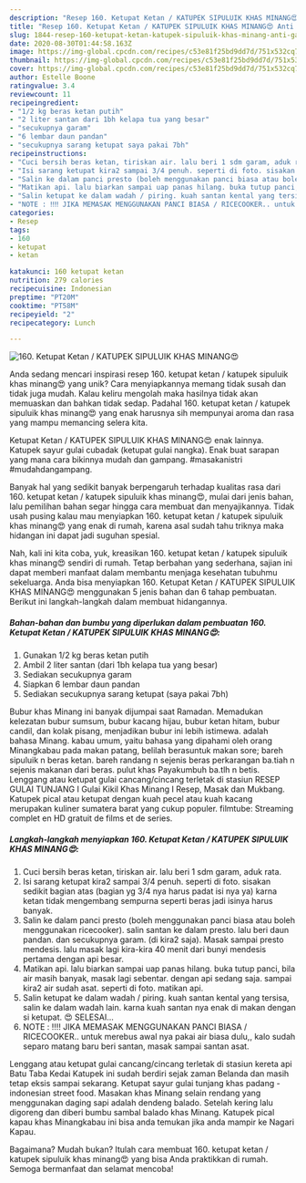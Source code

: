 ```yaml
---
description: "Resep 160. Ketupat Ketan / KATUPEK SIPULUIK KHAS MINANG😍 Anti Gagal"
title: "Resep 160. Ketupat Ketan / KATUPEK SIPULUIK KHAS MINANG😍 Anti Gagal"
slug: 1844-resep-160-ketupat-ketan-katupek-sipuluik-khas-minang-anti-gagal
date: 2020-08-30T01:44:58.163Z
image: https://img-global.cpcdn.com/recipes/c53e81f25bd9dd7d/751x532cq70/160-ketupat-ketan-katupek-sipuluik-khas-minang😍-foto-resep-utama.jpg
thumbnail: https://img-global.cpcdn.com/recipes/c53e81f25bd9dd7d/751x532cq70/160-ketupat-ketan-katupek-sipuluik-khas-minang😍-foto-resep-utama.jpg
cover: https://img-global.cpcdn.com/recipes/c53e81f25bd9dd7d/751x532cq70/160-ketupat-ketan-katupek-sipuluik-khas-minang😍-foto-resep-utama.jpg
author: Estelle Boone
ratingvalue: 3.4
reviewcount: 11
recipeingredient:
- "1/2 kg beras ketan putih"
- "2 liter santan dari 1bh kelapa tua yang besar"
- "secukupnya garam"
- "6 lembar daun pandan"
- "secukupnya sarang ketupat saya pakai 7bh"
recipeinstructions:
- "Cuci bersih beras ketan, tiriskan air. lalu beri 1 sdm garam, aduk rata."
- "Isi sarang ketupat kira2 sampai 3/4 penuh. seperti di foto. sisakan sedikit bagian atas (bagian yg 3/4 nya harus padat isi nya ya) karna ketan tidak mengembang sempurna seperti beras jadi isinya harus banyak."
- "Salin ke dalam panci presto (boleh menggunakan panci biasa atau boleh menggunakan ricecooker). salin santan ke dalam presto. lalu beri daun pandan. dan secukupnya garam. (di kira2 saja). Masak sampai presto mendesis. lalu masak lagi kira-kira 40 menit dari bunyi mendesis pertama dengan api besar."
- "Matikan api. lalu biarkan sampai uap panas hilang. buka tutup panci, bila air masih banyak, masak lagi sebentar. dengan api sedang saja. sampai kira2 air sudah asat. seperti di foto. matikan api."
- "Salin ketupat ke dalam wadah / piring. kuah santan kental yang tersisa, salin ke dalam wadah lain. karna kuah santan nya enak di makan dengan si ketupat. 😍 SELESAI..."
- "NOTE : ‼️‼️ JIKA MEMASAK MENGGUNAKAN PANCI BIASA / RICECOOKER.. untuk merebus awal nya pakai air biasa dulu,, kalo sudah separo matang baru beri santan, masak sampai santan asat."
categories:
- Resep
tags:
- 160
- ketupat
- ketan

katakunci: 160 ketupat ketan 
nutrition: 279 calories
recipecuisine: Indonesian
preptime: "PT20M"
cooktime: "PT58M"
recipeyield: "2"
recipecategory: Lunch

---
```



![160. Ketupat Ketan / KATUPEK SIPULUIK KHAS MINANG😍](https://img-global.cpcdn.com/recipes/c53e81f25bd9dd7d/751x532cq70/160-ketupat-ketan-katupek-sipuluik-khas-minang😍-foto-resep-utama.jpg)

Anda sedang mencari inspirasi resep 160. ketupat ketan / katupek sipuluik khas minang😍 yang unik? Cara menyiapkannya memang tidak susah dan tidak juga mudah. Kalau keliru mengolah maka hasilnya tidak akan memuaskan dan bahkan tidak sedap. Padahal 160. ketupat ketan / katupek sipuluik khas minang😍 yang enak harusnya sih mempunyai aroma dan rasa yang mampu memancing selera kita.

Ketupat Ketan / KATUPEK SIPULUIK KHAS MINANG😍 enak lainnya. Katupek sayur gulai cubadak (ketupat gulai nangka). Enak buat sarapan yang mana cara bikinnya mudah dan gampang. #masakanistri #mudahdangampang.

Banyak hal yang sedikit banyak berpengaruh terhadap kualitas rasa dari 160. ketupat ketan / katupek sipuluik khas minang😍, mulai dari jenis bahan, lalu pemilihan bahan segar hingga cara membuat dan menyajikannya. Tidak usah pusing kalau mau menyiapkan 160. ketupat ketan / katupek sipuluik khas minang😍 yang enak di rumah, karena asal sudah tahu triknya maka hidangan ini dapat jadi suguhan spesial.


Nah, kali ini kita coba, yuk, kreasikan 160. ketupat ketan / katupek sipuluik khas minang😍 sendiri di rumah. Tetap berbahan yang sederhana, sajian ini dapat memberi manfaat dalam membantu menjaga kesehatan tubuhmu sekeluarga. Anda bisa menyiapkan 160. Ketupat Ketan / KATUPEK SIPULUIK KHAS MINANG😍 menggunakan 5 jenis bahan dan 6 tahap pembuatan. Berikut ini langkah-langkah dalam membuat hidangannya.

<!--inarticleads1-->

##### Bahan-bahan dan bumbu yang diperlukan dalam pembuatan 160. Ketupat Ketan / KATUPEK SIPULUIK KHAS MINANG😍:

1. Gunakan 1/2 kg beras ketan putih
1. Ambil 2 liter santan (dari 1bh kelapa tua yang besar)
1. Sediakan secukupnya garam
1. Siapkan 6 lembar daun pandan
1. Sediakan secukupnya sarang ketupat (saya pakai 7bh)


Bubur khas Minang ini banyak dijumpai saat Ramadan. Memadukan kelezatan bubur sumsum, bubur kacang hijau, bubur ketan hitam, bubur candil, dan kolak pisang, menjadikan bubur ini lebih istimewa. adalah bahasa Minang. kabau umum, yaitu bahasa yang dipahami oleh orang Minangkabau pada makan patang, belilah berasuntuk makan sore; bareh sipuluik n beras ketan. bareh randang n sejenis beras perkarangan ba.tiah n sejenis makanan dari beras. pulut khas Payakumbuh ba.tlh n betis. Lenggang atau ketupat gulai cancang/cincang terletak di stasiun RESEP GULAI TUNJANG I Gulai Kikil Khas Minang I Resep, Masak dan Mukbang. Katupek pical atau ketupat dengan kuah pecel atau kuah kacang merupakan kuliner sumatera barat yang cukup populer. filmtube: Streaming complet en HD gratuit de films et de series. 

<!--inarticleads2-->

##### Langkah-langkah menyiapkan 160. Ketupat Ketan / KATUPEK SIPULUIK KHAS MINANG😍:

1. Cuci bersih beras ketan, tiriskan air. lalu beri 1 sdm garam, aduk rata.
1. Isi sarang ketupat kira2 sampai 3/4 penuh. seperti di foto. sisakan sedikit bagian atas (bagian yg 3/4 nya harus padat isi nya ya) karna ketan tidak mengembang sempurna seperti beras jadi isinya harus banyak.
1. Salin ke dalam panci presto (boleh menggunakan panci biasa atau boleh menggunakan ricecooker). salin santan ke dalam presto. lalu beri daun pandan. dan secukupnya garam. (di kira2 saja). Masak sampai presto mendesis. lalu masak lagi kira-kira 40 menit dari bunyi mendesis pertama dengan api besar.
1. Matikan api. lalu biarkan sampai uap panas hilang. buka tutup panci, bila air masih banyak, masak lagi sebentar. dengan api sedang saja. sampai kira2 air sudah asat. seperti di foto. matikan api.
1. Salin ketupat ke dalam wadah / piring. kuah santan kental yang tersisa, salin ke dalam wadah lain. karna kuah santan nya enak di makan dengan si ketupat. 😍 SELESAI...
1. NOTE : ‼️‼️ JIKA MEMASAK MENGGUNAKAN PANCI BIASA / RICECOOKER.. untuk merebus awal nya pakai air biasa dulu,, kalo sudah separo matang baru beri santan, masak sampai santan asat.


Lenggang atau ketupat gulai cancang/cincang terletak di stasiun kereta api Batu Taba Kedai Katupek ini sudah berdiri sejak zaman Belanda dan masih tetap eksis sampai sekarang. Ketupat sayur gulai tunjang khas padang - indonesian street food. Masakan khas Minang selain rendang yang menggunakan daging sapi adalah dendeng balado. Setelah kering lalu digoreng dan diberi bumbu sambal balado khas Minang. Katupek pical kapau khas Minangkabau ini bisa anda temukan jika anda mampir ke Nagari Kapau. 

Bagaimana? Mudah bukan? Itulah cara membuat 160. ketupat ketan / katupek sipuluik khas minang😍 yang bisa Anda praktikkan di rumah. Semoga bermanfaat dan selamat mencoba!
